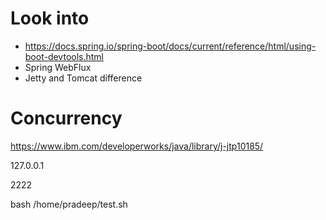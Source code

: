 # Look into

* https://docs.spring.io/spring-boot/docs/current/reference/html/using-boot-devtools.html
* Spring WebFlux 
* Jetty and Tomcat difference

# Concurrency
https://www.ibm.com/developerworks/java/library/j-jtp10185/



127.0.0.1

2222

bash /home/pradeep/test.sh